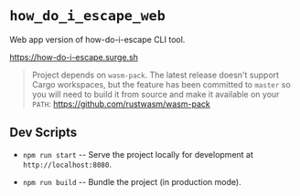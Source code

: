 # `how_do_i_escape_web`

Web app version of how-do-i-escape CLI tool.

https://how-do-i-escape.surge.sh

> Project depends on `wasm-pack`. The latest release doesn't support Cargo
> workspaces, but the feature has been committed to `master` so you will need
> to build it from source and make it available on your `PATH`:
> https://github.com/rustwasm/wasm-pack

## Dev Scripts

- `npm run start` -- Serve the project locally for development at
  `http://localhost:8080`.

- `npm run build` -- Bundle the project (in production mode).
